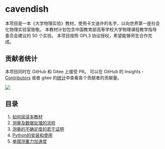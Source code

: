 # cavendish

本项目是一本《大学物理实验》教材，使用卡文迪许的名字，以向世界第一座社会化物理实验室致敬。
本教材计划包含中国教育部高等学校大学物理课程教学指导委员会建议的 50 个实验。
本项目按照 GPL3 协议授权，希望能够师生合作完成。

## 贡献者统计

本项目同时在 GitHub 和 Gitee 上接受 PR。
可以在 GitHub 的 Insights - [Contributors](https://github.com/wangliang1989/cavendish/graphs/contributors) 或者 gitee 的[统计](https://gitee.com/wangliang1989/cavendish/repository/stats/main)中查看各个贡献者的贡献量。

[![](https://img.shields.io/github/contributors/wangliang1989/cavendish)](https://github.com/wangliang1989/cavendish/graphs/contributors)

## 目录

1. [如何阅读本教材](如何阅读本教材.md)
2. [测量及数据处理的流程](测量及数据处理的流程.md)
3. [测量的不确定度的若干证明](测量的不确定度的若干证明.md)
4. [Python的安装和使用](Python的安装和使用.md)
5. [单摆测重力加速度](单摆测重力加速度.md)
